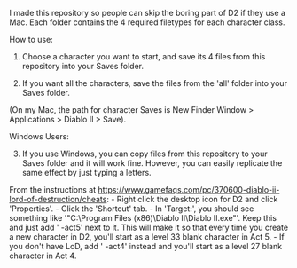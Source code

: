 I made this repository so people can skip the boring part of D2 if they use a Mac. Each folder contains the 4 required filetypes for each character class.

How to use:

1. Choose a character you want to start, and save its 4 files from this repository into your Saves folder.

2. If you want all the characters, save the files from the 'all' folder into your Saves folder.

(On my Mac, the path for character Saves is New Finder Window > Applications > Diablo II > Save).


Windows Users:

3. If you use Windows, you can copy files from this repository to your Saves folder and it will work fine. However, you can easily replicate the same effect by just typing a letters.

From the instructions at https://www.gamefaqs.com/pc/370600-diablo-ii-lord-of-destruction/cheats:
	- Right click the desktop icon for D2 and click 'Properties'.
	- Click the 'Shortcut' tab.
	- In 'Target:', you should see something like '"C:\Program Files (x86)\Diablo II\Diablo II.exe"'. Keep this and just add ' -act5' next to it. This will make it so that every time you create a new character in D2, you'll start as a level 33 blank character in Act 5.
	- If you don't have LoD, add ' -act4' instead and you'll start as a level 27 blank character in Act 4.